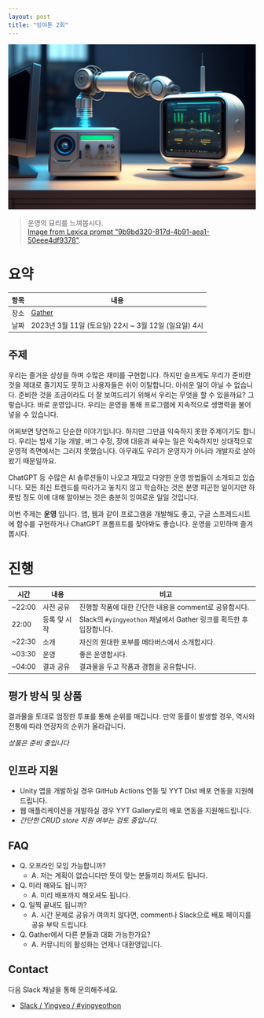 ```yaml
---
layout: post
title: "잉야톤 2회"
---
```


![Connected](/images/29/07ccd4a7-ddea-4150-9a0f-b99598a8ff45.jpeg)

> 운영의 묘리를 느껴봅시다.  
> [Image from Lexica prompt "9b9bd320-817d-4b91-aea1-50eee4df9378"](https://lexica.art/prompt/9b9bd320-817d-4b91-aea1-50eee4df9378).

# 요약

| 항목 | 내용                                                  |
| ---- | ----------------------------------------------------- |
| 장소 | [Gather](https://www.gather.town/)                    |
| 날짜 | 2023년 3월 11일 (토요일) 22시 ~ 3월 12일 (일요일) 4시 |

## 주제

우리는 즐거운 상상을 하며 수많은 재미를 구현합니다. 하지만 슬프게도 우리가 준비한 것을 제대로 즐기지도 못하고 사용자들은 쉬이 이탈합니다. 아쉬운 일이 아닐 수 없습니다. 준비한 것을 조금이라도 더 잘 보여드리기 위해서 우리는 무엇을 할 수 있을까요? 그렇습니다. 바로 운영입니다. 우리는 운영을 통해 프로그램에 지속적으로 생명력을 불어넣을 수 있습니다.

어찌보면 당연하고 단순한 이야기입니다. 하지만 그만큼 익숙하지 못한 주제이기도 합니다. 우리는 밤새 기능 개발, 버그 수정, 장애 대응과 싸우는 일은 익숙하지만 상대적으로 운영적 측면에서는 그러지 못했습니다. 아무래도 우리가 운영자가 아니라 개발자로 살아왔기 때문일까요.

ChatGPT 등 수많은 AI 솔루션들이 나오고 재밌고 다양한 운영 방법들이 소개되고 있습니다. 모든 최신 트렌드를 따라가고 놓치지 않고 학습하는 것은 분명 피곤한 일이지만 하룻밤 정도 이에 대해 알아보는 것은 충분히 잉여로운 일일 것입니다.

이번 주제는 **운영** 입니다. 앱, 웹과 같이 프로그램을 개발해도 좋고, 구글 스프레드시트에 함수를 구현하거나 ChatGPT 프롬프트를 찾아봐도 좋습니다. 운영을 고민하며 즐겨봅시다.

# 진행

| 시간   | 내용         | 비고                                                                |
| ------ | ------------ | ------------------------------------------------------------------- |
| ~22:00 | 사전 공유    | 진행할 작품에 대한 간단한 내용을 comment로 공유합시다.              |
| 22:00  | 등록 및 시작 | Slack의 `#yingyeothon` 채널에서 Gather 링크를 획득한 후 입장합니다. |
| ~22:30 | 소개         | 자신의 원대한 포부를 메타버스에서 소개합시다.                       |
| ~03:30 | 운영         | 좋은 운영합시다.                                                    |
| ~04:00 | 결과 공유    | 결과물을 두고 작품과 경험을 공유합니다.                             |

## 평가 방식 및 상품

결과물을 토대로 엄정한 투표를 통해 순위를 매깁니다. 만약 동률이 발생할 경우, 역사와 전통에 따라 연장자의 순위가 올라갑니다.

_상품은 준비 중입니다_

## 인프라 지원

- Unity 앱을 개발하실 경우 GitHub Actions 연동 및 YYT Dist 배포 연동을 지원해드립니다.
- 웹 애플리케이션을 개발하실 경우 YYT Gallery로의 배포 연동을 지원해드립니다.
- _간단한 CRUD store 지원 여부는 검토 중입니다._

## FAQ

- Q. 오프라인 모임 가능합니까?
  - A. 저는 계획이 없습니다만 뜻이 맞는 분들끼리 하셔도 됩니다.
- Q. 미리 해와도 됩니까?
  - A. 미리 배포까지 해오셔도 됩니다.
- Q. 일찍 끝내도 됩니까?
  - A. 시간 문제로 공유가 여의치 않다면, comment나 Slack으로 배포 페이지를 공유 부탁 드립니다.
- Q. Gather에서 다른 분들과 대화 가능한가요?
  - A. 커뮤니티의 활성화는 언제나 대환영입니다.

## Contact

다음 Slack 채널을 통해 문의해주세요.

- [Slack / Yingyeo / #yingyeothon](https://yingyeo.slack.com/archives/CKVC3819C)
